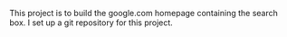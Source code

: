 This project is to build the google.com homepage containing the search box.
I set up a git repository for this project.